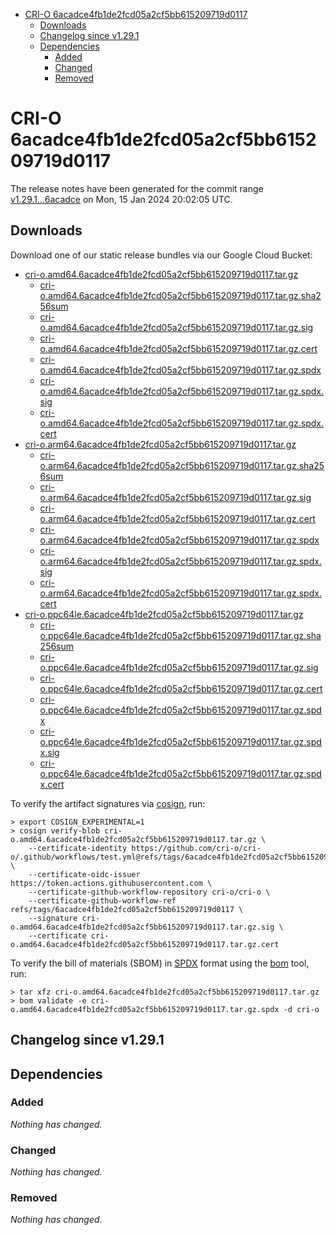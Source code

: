 - [CRI-O 6acadce4fb1de2fcd05a2cf5bb615209719d0117](#cri-o-6acadce4fb1de2fcd05a2cf5bb615209719d0117)
  - [Downloads](#downloads)
  - [Changelog since v1.29.1](#changelog-since-v1291)
  - [Dependencies](#dependencies)
    - [Added](#added)
    - [Changed](#changed)
    - [Removed](#removed)

# CRI-O 6acadce4fb1de2fcd05a2cf5bb615209719d0117

The release notes have been generated for the commit range
[v1.29.1...6acadce](https://github.com/cri-o/cri-o/compare/v1.29.1...6acadce4fb1de2fcd05a2cf5bb615209719d0117) on Mon, 15 Jan 2024 20:02:05 UTC.

## Downloads

Download one of our static release bundles via our Google Cloud Bucket:

- [cri-o.amd64.6acadce4fb1de2fcd05a2cf5bb615209719d0117.tar.gz](https://storage.googleapis.com/cri-o/artifacts/cri-o.amd64.6acadce4fb1de2fcd05a2cf5bb615209719d0117.tar.gz)
  - [cri-o.amd64.6acadce4fb1de2fcd05a2cf5bb615209719d0117.tar.gz.sha256sum](https://storage.googleapis.com/cri-o/artifacts/cri-o.amd64.6acadce4fb1de2fcd05a2cf5bb615209719d0117.tar.gz.sha256sum)
  - [cri-o.amd64.6acadce4fb1de2fcd05a2cf5bb615209719d0117.tar.gz.sig](https://storage.googleapis.com/cri-o/artifacts/cri-o.amd64.6acadce4fb1de2fcd05a2cf5bb615209719d0117.tar.gz.sig)
  - [cri-o.amd64.6acadce4fb1de2fcd05a2cf5bb615209719d0117.tar.gz.cert](https://storage.googleapis.com/cri-o/artifacts/cri-o.amd64.6acadce4fb1de2fcd05a2cf5bb615209719d0117.tar.gz.cert)
  - [cri-o.amd64.6acadce4fb1de2fcd05a2cf5bb615209719d0117.tar.gz.spdx](https://storage.googleapis.com/cri-o/artifacts/cri-o.amd64.6acadce4fb1de2fcd05a2cf5bb615209719d0117.tar.gz.spdx)
  - [cri-o.amd64.6acadce4fb1de2fcd05a2cf5bb615209719d0117.tar.gz.spdx.sig](https://storage.googleapis.com/cri-o/artifacts/cri-o.amd64.6acadce4fb1de2fcd05a2cf5bb615209719d0117.tar.gz.spdx.sig)
  - [cri-o.amd64.6acadce4fb1de2fcd05a2cf5bb615209719d0117.tar.gz.spdx.cert](https://storage.googleapis.com/cri-o/artifacts/cri-o.amd64.6acadce4fb1de2fcd05a2cf5bb615209719d0117.tar.gz.spdx.cert)
- [cri-o.arm64.6acadce4fb1de2fcd05a2cf5bb615209719d0117.tar.gz](https://storage.googleapis.com/cri-o/artifacts/cri-o.arm64.6acadce4fb1de2fcd05a2cf5bb615209719d0117.tar.gz)
  - [cri-o.arm64.6acadce4fb1de2fcd05a2cf5bb615209719d0117.tar.gz.sha256sum](https://storage.googleapis.com/cri-o/artifacts/cri-o.arm64.6acadce4fb1de2fcd05a2cf5bb615209719d0117.tar.gz.sha256sum)
  - [cri-o.arm64.6acadce4fb1de2fcd05a2cf5bb615209719d0117.tar.gz.sig](https://storage.googleapis.com/cri-o/artifacts/cri-o.arm64.6acadce4fb1de2fcd05a2cf5bb615209719d0117.tar.gz.sig)
  - [cri-o.arm64.6acadce4fb1de2fcd05a2cf5bb615209719d0117.tar.gz.cert](https://storage.googleapis.com/cri-o/artifacts/cri-o.arm64.6acadce4fb1de2fcd05a2cf5bb615209719d0117.tar.gz.cert)
  - [cri-o.arm64.6acadce4fb1de2fcd05a2cf5bb615209719d0117.tar.gz.spdx](https://storage.googleapis.com/cri-o/artifacts/cri-o.arm64.6acadce4fb1de2fcd05a2cf5bb615209719d0117.tar.gz.spdx)
  - [cri-o.arm64.6acadce4fb1de2fcd05a2cf5bb615209719d0117.tar.gz.spdx.sig](https://storage.googleapis.com/cri-o/artifacts/cri-o.arm64.6acadce4fb1de2fcd05a2cf5bb615209719d0117.tar.gz.spdx.sig)
  - [cri-o.arm64.6acadce4fb1de2fcd05a2cf5bb615209719d0117.tar.gz.spdx.cert](https://storage.googleapis.com/cri-o/artifacts/cri-o.arm64.6acadce4fb1de2fcd05a2cf5bb615209719d0117.tar.gz.spdx.cert)
- [cri-o.ppc64le.6acadce4fb1de2fcd05a2cf5bb615209719d0117.tar.gz](https://storage.googleapis.com/cri-o/artifacts/cri-o.ppc64le.6acadce4fb1de2fcd05a2cf5bb615209719d0117.tar.gz)
  - [cri-o.ppc64le.6acadce4fb1de2fcd05a2cf5bb615209719d0117.tar.gz.sha256sum](https://storage.googleapis.com/cri-o/artifacts/cri-o.ppc64le.6acadce4fb1de2fcd05a2cf5bb615209719d0117.tar.gz.sha256sum)
  - [cri-o.ppc64le.6acadce4fb1de2fcd05a2cf5bb615209719d0117.tar.gz.sig](https://storage.googleapis.com/cri-o/artifacts/cri-o.ppc64le.6acadce4fb1de2fcd05a2cf5bb615209719d0117.tar.gz.sig)
  - [cri-o.ppc64le.6acadce4fb1de2fcd05a2cf5bb615209719d0117.tar.gz.cert](https://storage.googleapis.com/cri-o/artifacts/cri-o.ppc64le.6acadce4fb1de2fcd05a2cf5bb615209719d0117.tar.gz.cert)
  - [cri-o.ppc64le.6acadce4fb1de2fcd05a2cf5bb615209719d0117.tar.gz.spdx](https://storage.googleapis.com/cri-o/artifacts/cri-o.ppc64le.6acadce4fb1de2fcd05a2cf5bb615209719d0117.tar.gz.spdx)
  - [cri-o.ppc64le.6acadce4fb1de2fcd05a2cf5bb615209719d0117.tar.gz.spdx.sig](https://storage.googleapis.com/cri-o/artifacts/cri-o.ppc64le.6acadce4fb1de2fcd05a2cf5bb615209719d0117.tar.gz.spdx.sig)
  - [cri-o.ppc64le.6acadce4fb1de2fcd05a2cf5bb615209719d0117.tar.gz.spdx.cert](https://storage.googleapis.com/cri-o/artifacts/cri-o.ppc64le.6acadce4fb1de2fcd05a2cf5bb615209719d0117.tar.gz.spdx.cert)

To verify the artifact signatures via [cosign](https://github.com/sigstore/cosign), run:

```console
> export COSIGN_EXPERIMENTAL=1
> cosign verify-blob cri-o.amd64.6acadce4fb1de2fcd05a2cf5bb615209719d0117.tar.gz \
    --certificate-identity https://github.com/cri-o/cri-o/.github/workflows/test.yml@refs/tags/6acadce4fb1de2fcd05a2cf5bb615209719d0117 \
    --certificate-oidc-issuer https://token.actions.githubusercontent.com \
    --certificate-github-workflow-repository cri-o/cri-o \
    --certificate-github-workflow-ref refs/tags/6acadce4fb1de2fcd05a2cf5bb615209719d0117 \
    --signature cri-o.amd64.6acadce4fb1de2fcd05a2cf5bb615209719d0117.tar.gz.sig \
    --certificate cri-o.amd64.6acadce4fb1de2fcd05a2cf5bb615209719d0117.tar.gz.cert
```

To verify the bill of materials (SBOM) in [SPDX](https://spdx.org) format using the [bom](https://sigs.k8s.io/bom) tool, run:

```console
> tar xfz cri-o.amd64.6acadce4fb1de2fcd05a2cf5bb615209719d0117.tar.gz
> bom validate -e cri-o.amd64.6acadce4fb1de2fcd05a2cf5bb615209719d0117.tar.gz.spdx -d cri-o
```

## Changelog since v1.29.1

## Dependencies

### Added
_Nothing has changed._

### Changed
_Nothing has changed._

### Removed
_Nothing has changed._
